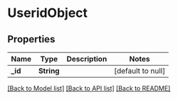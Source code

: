 # UseridObject

## Properties
Name | Type | Description | Notes
------------ | ------------- | ------------- | -------------
**_id** | **String** |  | [default to null]

[[Back to Model list]](../README.md#documentation-for-models) [[Back to API list]](../README.md#documentation-for-api-endpoints) [[Back to README]](../README.md)


